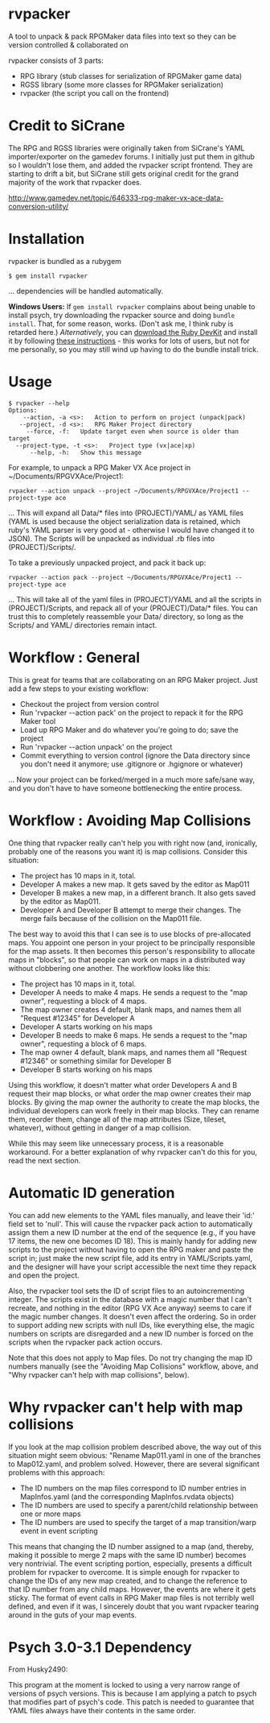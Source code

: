 rvpacker
======================

A tool to unpack & pack RPGMaker data files into text so they can be version controlled & collaborated on

rvpacker consists of 3 parts:

* RPG library (stub classes for serialization of RPGMaker game data)
* RGSS library (some more classes for RPGMaker serialization)
* rvpacker (the script you call on the frontend)

Credit to SiCrane
=================

The RPG and RGSS libraries were originally taken from SiCrane's YAML importer/exporter on the gamedev forums. I initially just put them in github so I wouldn't lose them, and added the rvpacker script frontend. They are starting to drift a bit, but SiCrane still gets original credit for the grand majority of the work that rvpacker does.

http://www.gamedev.net/topic/646333-rpg-maker-vx-ace-data-conversion-utility/

Installation
============

rvpacker is bundled as a rubygem

    $ gem install rvpacker

... dependencies will be handled automatically.

**Windows Users:** If `gem install rvpacker` complains about being unable to install psych, try downloading the rvpacker source and doing `bundle install`. That, for some reason, works. (Don't ask me, I think ruby is retarded here.) *Alternatively*, you can [download the Ruby DevKit](http://rubyinstaller.org/downloads) and install it by following [these instructions](https://github.com/oneclick/rubyinstaller/wiki/Development-Kit) - this works for lots of users, but not for me personally, so you may still wind up having to do the bundle install trick.

Usage
=====

    $ rvpacker --help
    Options:
	    --action, -a <s>:   Action to perform on project (unpack|pack)
	   --project, -d <s>:   RPG Maker Project directory
		 --force, -f:   Update target even when source is older than target
      --project-type, -t <s>:   Project type (vx|ace|xp)
		  --help, -h:   Show this message

For example, to unpack a RPG Maker VX Ace project in ~/Documents/RPGVXAce/Project1:

    rvpacker --action unpack --project ~/Documents/RPGVXAce/Project1 --project-type ace

... This will expand all Data/* files into (PROJECT)/YAML/ as YAML files (YAML is used because the object serialization data is retained, which ruby's YAML parser is very good at - otherwise I would have changed it to JSON). The Scripts will be unpacked as individual .rb files into (PROJECT)/Scripts/.

To take a previously unpacked project, and pack it back up:

    rvpacker --action pack --project ~/Documents/RPGVXAce/Project1 --project-type ace

... This will take all of the yaml files in (PROJECT)/YAML and all the scripts in (PROJECT)/Scripts, and repack all of your (PROJECT)/Data/* files. You can trust this to completely reassemble your Data/ directory, so long as the Scripts/ and YAML/ directories remain intact.

Workflow : General
========

This is great for teams that are collaborating on an RPG Maker project. Just add a few steps to your existing workflow:

* Checkout the project from version control
* Run 'rvpacker --action pack' on the project to repack it for the RPG Maker tool
* Load up RPG Maker and do whatever you're going to do; save the project
* Run 'rvpacker --action unpack' on the project
* Commit everything to version control (ignore the Data directory since you don't need it anymore; use .gitignore or .hgignore or whatever)

... Now your project can be forked/merged in a much more safe/sane way, and you don't have to have someone bottlenecking the entire process.

Workflow : Avoiding Map Collisions
=======================

One thing that rvpacker really can't help you with right now (and, ironically, probably one of the reasons you want it) is map collisions. Consider this situation:

* The project has 10 maps in it, total.
* Developer A makes a new map. It gets saved by the editor as Map011
* Developer B makes a new map, in a different branch. It also gets saved by the editor as Map011.
* Developer A and Developer B attempt to merge their changes. The merge fails because of the collision on the Map011 file.

The best way to avoid this that I can see is to use blocks of pre-allocated maps. You appoint one person in your project to be principally responsible for the map assets. It then becomes this person's responsibility to allocate maps in "blocks", so that people can work on maps in a distributed way without clobbering one another. The workflow looks like this:

* The project has 10 maps in it, total.
* Developer A needs to make 4 maps. He sends a request to the "map owner", requesting a block of 4 maps.
* The map owner creates 4 default, blank maps, and names them all "Request #12345" for Developer A
* Developer A starts working on his maps
* Developer B needs to make 6 maps. He sends a request to the "map owner", requesting a block of 6 maps.
* The map owner 4 default, blank maps, and names them all "Request #12346" or something similar for Developer B
* Developer B starts working on his maps

Using this workflow, it doesn't matter what order Developers A and B request their map blocks, or what order the map owner creates their map blocks. By giving the map owner the authority to create the map blocks, the individual developers can work freely in their map blocks. They can rename them, reorder them, change all of the map attributes (Size, tileset, whatever), without getting in danger of a map collision.

While this may seem like unnecessary process, it is a reasonable workaround. For a better explanation of why rvpacker can't do this for you, read the next section.

Automatic ID generation
=======================

You can add new elements to the YAML files manually, and leave their 'id:' field set to 'null'. This will cause the rvpacker pack action to automatically assign them a new ID number at the end of the sequence (e.g., if you have 17 items, the new one becomes ID 18). This is mainly handy for adding new scripts to the project without having to open the RPG maker and paste the script in; just make the new script file, add its entry in YAML/Scripts.yaml, and the designer will have your script accessible the next time they repack and open the project.

Also, the rvpacker tool sets the ID of script files to an autoincrementing integer. The scripts exist in the database with a magic number that I can't recreate, and nothing in the editor (RPG VX Ace anyway) seems to care if the magic number changes. It doesn't even affect the ordering. So in order to support adding new scripts with null IDs, like everything else, the magic numbers on scripts are disregarded and a new ID number is forced on the scripts when the rvpacker pack action occurs.

Note that this does not apply to Map files. Do not try changing the map ID numbers manually (see the "Avoiding Map Collisions" workflow, above, and "Why rvpacker can't help with map collisions", below).

Why rvpacker can't help with map collisions
===========================================

If you look at the map collision problem described above, the way out of this situation might seem obvious: "Rename Map011.yaml in one of the branches to Map012.yaml, and problem solved. However, there are several significant problems with this approach:

* The ID numbers on the map files correspond to ID number entries in MapInfos.yaml (and the corresponding MapInfos.rvdata objects)
* The ID numbers are used to specify a parent/child relationship between one or more maps
* The ID numbers are used to specify the target of a map transition/warp event in event scripting

This means that changing the ID number assigned to a map (and, thereby, making it possible to merge 2 maps with the same ID number) becomes very nontrivial. The event scripting portion, especially, presents a difficult problem for rvpacker to overcome. It is simple enough for rvpacker to change the IDs of any new map created, and to change the reference to that ID number from any child maps. However, the events are where it gets sticky. The format of event calls in RPG Maker map files is not terribly well defined, and even if it was, I sincerely doubt that you want rvpacker tearing around in the guts of your map events.


Psych 3.0-3.1 Dependency
======================

From Husky2490:

This program at the moment is locked to using a very narrow range of versions of psych versions. This is because I am applying a patch to psych that modifies part of psych's code. This patch is needed to guarantee that YAML files always have their contents in the same order.
